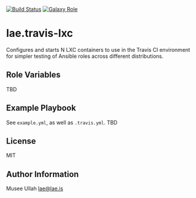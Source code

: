 [![Build Status](https://travis-ci.org/lae/ansible-role-travis-lxc.svg?branch=master)](https://travis-ci.org/lae/ansible-role-travis-lxc)
[![Galaxy Role](https://img.shields.io/badge/ansible--galaxy-travis-lxc-blue.svg)](https://galaxy.ansible.com/lae/travis-lxc/)

lae.travis-lxc
=========

Configures and starts N LXC containers to use in the Travis CI environment for
simpler testing of Ansible roles across different distributions.


Role Variables
--------------
TBD


Example Playbook
----------------

See `example.yml`, as well as `.travis.yml`. TBD

License
-------

MIT

Author Information
------------------

Musee Ullah <lae@lae.is>
